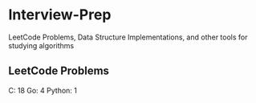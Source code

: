 # Interview-Prep
LeetCode Problems, Data Structure Implementations, and other tools for studying algorithms

## LeetCode Problems
C:      18
Go:     4
Python: 1
